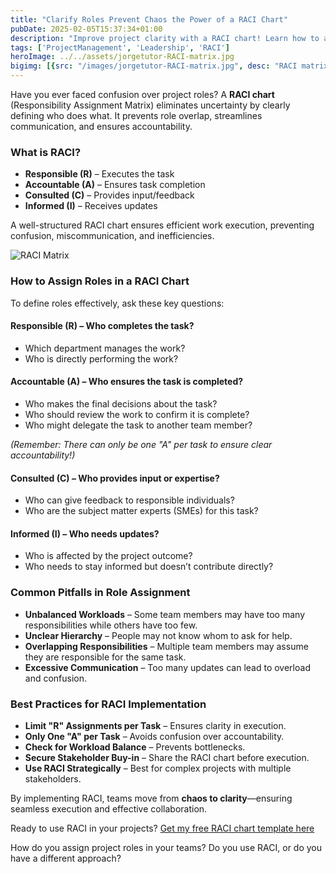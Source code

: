 ```yaml
---
title: "Clarify Roles Prevent Chaos the Power of a RACI Chart"
pubDate: 2025-02-05T15:37:34+01:00
description: "Improve project clarity with a RACI chart! Learn how to assign roles effectively, prevent miscommunication, and balance workloads. Get a free RACI template to streamline your projects today!"
tags: ['ProjectManagement', 'Leadership', 'RACI']
heroImage: ../../assets/jorgetutor-RACI-matrix.jpg
bigimg: [{src: "/images/jorgetutor-RACI-matrix.jpg", desc: "RACI matrix"}]
---
```


Have you ever faced confusion over project roles? A **RACI chart** (Responsibility Assignment Matrix) eliminates uncertainty by clearly defining who does what. It prevents role overlap, streamlines communication, and ensures accountability.

### **What is RACI?**  
- **Responsible (R)** – Executes the task  
- **Accountable (A)** – Ensures task completion  
- **Consulted (C)** – Provides input/feedback  
- **Informed (I)** – Receives updates  

A well-structured RACI chart ensures efficient work execution, preventing confusion, miscommunication, and inefficiencies.

![RACI Matrix](/images/jorgetutor-RACI-matrix.jpg)

### **How to Assign Roles in a RACI Chart**  

To define roles effectively, ask these key questions:  

#### **Responsible (R) – Who completes the task?**  
- Which department manages the work?  
- Who is directly performing the work?  

#### **Accountable (A) – Who ensures the task is completed?**  
- Who makes the final decisions about the task?  
- Who should review the work to confirm it is complete?  
- Who might delegate the task to another team member?  

*(Remember: There can only be one "A" per task to ensure clear accountability!)*  

#### **Consulted (C) – Who provides input or expertise?**  
- Who can give feedback to responsible individuals?  
- Who are the subject matter experts (SMEs) for this task?  

#### **Informed (I) – Who needs updates?**  
- Who is affected by the project outcome?  
- Who needs to stay informed but doesn’t contribute directly?  

### **Common Pitfalls in Role Assignment**  

- **Unbalanced Workloads** – Some team members may have too many responsibilities while others have too few.  
- **Unclear Hierarchy** – People may not know whom to ask for help.  
- **Overlapping Responsibilities** – Multiple team members may assume they are responsible for the same task.  
- **Excessive Communication** – Too many updates can lead to overload and confusion.  

### **Best Practices for RACI Implementation**  

- **Limit "R" Assignments per Task** – Ensures clarity in execution.  
- **Only One "A" per Task** – Avoids confusion over accountability.  
- **Check for Workload Balance** – Prevents bottlenecks.  
- **Secure Stakeholder Buy-in** – Share the RACI chart before execution.  
- **Use RACI Strategically** – Best for complex projects with multiple stakeholders.  

By implementing RACI, teams move from **chaos to clarity**—ensuring seamless execution and effective collaboration.  

Ready to use RACI in your projects? [Get my free RACI chart template here](https://docs.google.com/spreadsheets/d/11_Y9eDF2GT0LssBpD1gcIR0wzdp8FR7ZPJsr7sWCg24/edit?gid=0#gid=0)  

How do you assign project roles in your teams? Do you use RACI, or do you have a different approach?


